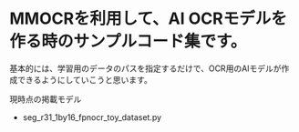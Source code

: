 # MMOCRを利用して、AI OCRモデルを作る時のサンプルコード集です。

基本的には、学習用のデータのパスを指定するだけで、OCR用のAIモデルが作成できるようにしていこうと思います。  


現時点の掲載モデル  
- seg_r31_1by16_fpnocr_toy_dataset.py

